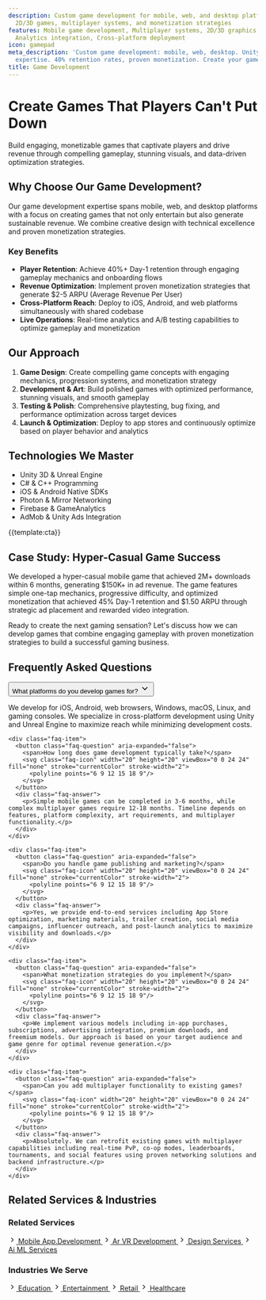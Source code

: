 ```yaml
---
description: Custom game development for mobile, web, and desktop platforms including
  2D/3D games, multiplayer systems, and monetization strategies
features: Mobile game development, Multiplayer systems, 2D/3D graphics, In-app purchases,
  Analytics integration, Cross-platform deployment
icon: gamepad
meta_description: 'Custom game development: mobile, web, desktop. Unity, Unreal Engine
  expertise. 40% retention rates, proven monetization. Create your game today!'
title: Game Development
---
```


# Create Games That Players Can't Put Down

Build engaging, monetizable games that captivate players and drive revenue through compelling gameplay, stunning visuals, and data-driven optimization strategies.

## Why Choose Our Game Development?

Our game development expertise spans mobile, web, and desktop platforms with a focus on creating games that not only entertain but also generate sustainable revenue. We combine creative design with technical excellence and proven monetization strategies.

### Key Benefits

- **Player Retention**: Achieve 40%+ Day-1 retention through engaging gameplay mechanics and onboarding flows
- **Revenue Optimization**: Implement proven monetization strategies that generate $2-5 ARPU (Average Revenue Per User)
- **Cross-Platform Reach**: Deploy to iOS, Android, and web platforms simultaneously with shared codebase
- **Live Operations**: Real-time analytics and A/B testing capabilities to optimize gameplay and monetization

## Our Approach

1. **Game Design**: Create compelling game concepts with engaging mechanics, progression systems, and monetization strategy
2. **Development & Art**: Build polished games with optimized performance, stunning visuals, and smooth gameplay
3. **Testing & Polish**: Comprehensive playtesting, bug fixing, and performance optimization across target devices
4. **Launch & Optimization**: Deploy to app stores and continuously optimize based on player behavior and analytics

## Technologies We Master

- Unity 3D & Unreal Engine
- C# & C++ Programming
- iOS & Android Native SDKs
- Photon & Mirror Networking
- Firebase & GameAnalytics
- AdMob & Unity Ads Integration

{{template:cta}}

## Case Study: Hyper-Casual Game Success

We developed a hyper-casual mobile game that achieved 2M+ downloads within 6 months, generating $150K+ in ad revenue. The game features simple one-tap mechanics, progressive difficulty, and optimized monetization that achieved 45% Day-1 retention and $1.50 ARPU through strategic ad placement and rewarded video integration.

Ready to create the next gaming sensation? Let's discuss how we can develop games that combine engaging gameplay with proven monetization strategies to build a successful gaming business.

## Frequently Asked Questions

<div class="faq-section">
  <div class="faq-list">
    <div class="faq-item">
      <button class="faq-question" aria-expanded="false">
        <span>What platforms do you develop games for?</span>
        <svg class="faq-icon" width="20" height="20" viewBox="0 0 24 24" fill="none" stroke="currentColor" stroke-width="2">
          <polyline points="6 9 12 15 18 9"/>
        </svg>
      </button>
      <div class="faq-answer">
        <p>We develop for iOS, Android, web browsers, Windows, macOS, Linux, and gaming consoles. We specialize in cross-platform development using Unity and Unreal Engine to maximize reach while minimizing development costs.</p>
      </div>
    </div>
    
    <div class="faq-item">
      <button class="faq-question" aria-expanded="false">
        <span>How long does game development typically take?</span>
        <svg class="faq-icon" width="20" height="20" viewBox="0 0 24 24" fill="none" stroke="currentColor" stroke-width="2">
          <polyline points="6 9 12 15 18 9"/>
        </svg>
      </button>
      <div class="faq-answer">
        <p>Simple mobile games can be completed in 3-6 months, while complex multiplayer games require 12-18 months. Timeline depends on features, platform complexity, art requirements, and multiplayer functionality.</p>
      </div>
    </div>
    
    <div class="faq-item">
      <button class="faq-question" aria-expanded="false">
        <span>Do you handle game publishing and marketing?</span>
        <svg class="faq-icon" width="20" height="20" viewBox="0 0 24 24" fill="none" stroke="currentColor" stroke-width="2">
          <polyline points="6 9 12 15 18 9"/>
        </svg>
      </button>
      <div class="faq-answer">
        <p>Yes, we provide end-to-end services including App Store optimization, marketing materials, trailer creation, social media campaigns, influencer outreach, and post-launch analytics to maximize visibility and downloads.</p>
      </div>
    </div>
    
    <div class="faq-item">
      <button class="faq-question" aria-expanded="false">
        <span>What monetization strategies do you implement?</span>
        <svg class="faq-icon" width="20" height="20" viewBox="0 0 24 24" fill="none" stroke="currentColor" stroke-width="2">
          <polyline points="6 9 12 15 18 9"/>
        </svg>
      </button>
      <div class="faq-answer">
        <p>We implement various models including in-app purchases, subscriptions, advertising integration, premium downloads, and freemium models. Our approach is based on your target audience and game genre for optimal revenue generation.</p>
      </div>
    </div>
    
    <div class="faq-item">
      <button class="faq-question" aria-expanded="false">
        <span>Can you add multiplayer functionality to existing games?</span>
        <svg class="faq-icon" width="20" height="20" viewBox="0 0 24 24" fill="none" stroke="currentColor" stroke-width="2">
          <polyline points="6 9 12 15 18 9"/>
        </svg>
      </button>
      <div class="faq-answer">
        <p>Absolutely. We can retrofit existing games with multiplayer capabilities including real-time PvP, co-op modes, leaderboards, tournaments, and social features using proven networking solutions and backend infrastructure.</p>
      </div>
    </div>
  </div>
</div>

## Related Services & Industries

<div class="grid grid-2 gap-3xl">
  <div class="related-widget">
    <h3 class="text-xl font-semibold mb-lg">Related Services</h3>
    <div class="related-list">
      <a href="mobile_app.development.html" class="related-item">
        <svg class="related-icon" width="16" height="16" viewBox="0 0 24 24" fill="none" stroke="currentColor" stroke-width="2">
          <polyline points="9 18 15 12 9 6"/>
        </svg>
        <span>Mobile App.Development</span>
      </a>
      <a href="ar_vr_development.html" class="related-item">
        <svg class="related-icon" width="16" height="16" viewBox="0 0 24 24" fill="none" stroke="currentColor" stroke-width="2">
          <polyline points="9 18 15 12 9 6"/>
        </svg>
        <span>Ar VR Development</span>
      </a>
      <a href="design-services.html" class="related-item">
        <svg class="related-icon" width="16" height="16" viewBox="0 0 24 24" fill="none" stroke="currentColor" stroke-width="2">
          <polyline points="9 18 15 12 9 6"/>
        </svg>
        <span>Design Services</span>
      </a>
      <a href="ai-ml-services.html" class="related-item">
        <svg class="related-icon" width="16" height="16" viewBox="0 0 24 24" fill="none" stroke="currentColor" stroke-width="2">
          <polyline points="9 18 15 12 9 6"/>
        </svg>
        <span>Ai ML Services</span>
      </a>
    </div>
  </div>
  
  <div class="related-widget">
    <h3 class="text-xl font-semibold mb-lg">Industries We Serve</h3>
    <div class="related-list">
      <a href="../industries/education.html" class="related-item">
        <svg class="related-icon" width="16" height="16" viewBox="0 0 24 24" fill="none" stroke="currentColor" stroke-width="2">
          <polyline points="9 18 15 12 9 6"/>
        </svg>
        <span>Education</span>
      </a>
      <a href="../industries/entertainment.html" class="related-item">
        <svg class="related-icon" width="16" height="16" viewBox="0 0 24 24" fill="none" stroke="currentColor" stroke-width="2">
          <polyline points="9 18 15 12 9 6"/>
        </svg>
        <span>Entertainment</span>
      </a>
      <a href="../industries/retail.html" class="related-item">
        <svg class="related-icon" width="16" height="16" viewBox="0 0 24 24" fill="none" stroke="currentColor" stroke-width="2">
          <polyline points="9 18 15 12 9 6"/>
        </svg>
        <span>Retail</span>
      </a>
      <a href="../industries/healthcare.html" class="related-item">
        <svg class="related-icon" width="16" height="16" viewBox="0 0 24 24" fill="none" stroke="currentColor" stroke-width="2">
          <polyline points="9 18 15 12 9 6"/>
        </svg>
        <span>Healthcare</span>
      </a>
    </div>
  </div>
</div>